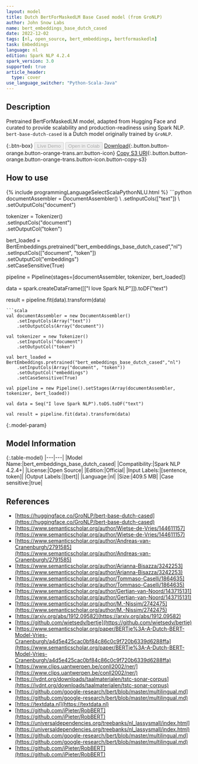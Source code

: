 ```yaml
---
layout: model
title: Dutch BertForMaskedLM Base Cased model (from GroNLP)
author: John Snow Labs
name: bert_embeddings_base_dutch_cased
date: 2022-12-02
tags: [nl, open_source, bert_embeddings, bertformaskedlm]
task: Embeddings
language: nl
edition: Spark NLP 4.2.4
spark_version: 3.0
supported: true
article_header:
  type: cover
use_language_switcher: "Python-Scala-Java"
---
```


## Description

Pretrained BertForMaskedLM model, adapted from Hugging Face and curated to provide scalability and production-readiness using Spark NLP. `bert-base-dutch-cased` is a Dutch model originally trained by `GroNLP`.

{:.btn-box}
<button class="button button-orange" disabled>Live Demo</button>
<button class="button button-orange" disabled>Open in Colab</button>
[Download](https://s3.amazonaws.com/auxdata.johnsnowlabs.com/public/models/bert_embeddings_base_dutch_cased_nl_4.2.4_3.0_1670016541889.zip){:.button.button-orange.button-orange-trans.arr.button-icon}
[Copy S3 URI](s3://auxdata.johnsnowlabs.com/public/models/bert_embeddings_base_dutch_cased_nl_4.2.4_3.0_1670016541889.zip){:.button.button-orange.button-orange-trans.button-icon.button-copy-s3}

## How to use



<div class="tabs-box" markdown="1">
{% include programmingLanguageSelectScalaPythonNLU.html %}
```python
documentAssembler = DocumentAssembler() \
    .setInputCols(["text"]) \
    .setOutputCols("document")

tokenizer = Tokenizer() \
    .setInputCols("document") \
    .setOutputCol("token")

bert_loaded = BertEmbeddings.pretrained("bert_embeddings_base_dutch_cased","nl") \
    .setInputCols(["document", "token"]) \
    .setOutputCol("embeddings") \
    .setCaseSensitive(True)
    
pipeline = Pipeline(stages=[documentAssembler, tokenizer, bert_loaded])

data = spark.createDataFrame([["I love Spark NLP"]]).toDF("text")

result = pipeline.fit(data).transform(data)
```
```scala
val documentAssembler = new DocumentAssembler() 
    .setInputCols(Array("text")) 
    .setOutputCols(Array("document"))
      
val tokenizer = new Tokenizer()
    .setInputCols("document")
    .setOutputCol("token")
 
val bert_loaded = BertEmbeddings.pretrained("bert_embeddings_base_dutch_cased","nl") 
    .setInputCols(Array("document", "token"))
    .setOutputCol("embeddings")
    .setCaseSensitive(True)    
   
val pipeline = new Pipeline().setStages(Array(documentAssembler, tokenizer, bert_loaded))

val data = Seq("I love Spark NLP").toDS.toDF("text")

val result = pipeline.fit(data).transform(data)
```
</div>

{:.model-param}
## Model Information

{:.table-model}
|---|---|
|Model Name:|bert_embeddings_base_dutch_cased|
|Compatibility:|Spark NLP 4.2.4+|
|License:|Open Source|
|Edition:|Official|
|Input Labels:|[sentence, token]|
|Output Labels:|[bert]|
|Language:|nl|
|Size:|409.5 MB|
|Case sensitive:|true|

## References

- [https://huggingface.co/GroNLP/bert-base-dutch-cased](https://huggingface.co/GroNLP/bert-base-dutch-cased)
- [https://www.semanticscholar.org/author/Wietse-de-Vries/144611157](https://www.semanticscholar.org/author/Wietse-de-Vries/144611157)
- [https://www.semanticscholar.org/author/Andreas-van-Cranenburgh/2791585](https://www.semanticscholar.org/author/Andreas-van-Cranenburgh/2791585)
- [https://www.semanticscholar.org/author/Arianna-Bisazza/3242253](https://www.semanticscholar.org/author/Arianna-Bisazza/3242253)
- [https://www.semanticscholar.org/author/Tommaso-Caselli/1864635](https://www.semanticscholar.org/author/Tommaso-Caselli/1864635)
- [https://www.semanticscholar.org/author/Gertjan-van-Noord/143715131](https://www.semanticscholar.org/author/Gertjan-van-Noord/143715131)
- [https://www.semanticscholar.org/author/M.-Nissim/2742475](https://www.semanticscholar.org/author/M.-Nissim/2742475)
- [https://arxiv.org/abs/1912.09582](https://arxiv.org/abs/1912.09582)
- [https://github.com/wietsedv/bertje](https://github.com/wietsedv/bertje)
- [https://www.semanticscholar.org/paper/BERTje%3A-A-Dutch-BERT-Model-Vries-Cranenburgh/a4d5e425cac0bf84c86c0c9f720b6339d6288ffa](https://www.semanticscholar.org/paper/BERTje%3A-A-Dutch-BERT-Model-Vries-Cranenburgh/a4d5e425cac0bf84c86c0c9f720b6339d6288ffa)
- [https://www.clips.uantwerpen.be/conll2002/ner/](https://www.clips.uantwerpen.be/conll2002/ner/)
- [https://ivdnt.org/downloads/taalmaterialen/tstc-sonar-corpus](https://ivdnt.org/downloads/taalmaterialen/tstc-sonar-corpus)
- [https://github.com/google-research/bert/blob/master/multilingual.md](https://github.com/google-research/bert/blob/master/multilingual.md)
- [https://textdata.nl](https://textdata.nl)
- [https://github.com/iPieter/RobBERT](https://github.com/iPieter/RobBERT)
- [https://universaldependencies.org/treebanks/nl_lassysmall/index.html](https://universaldependencies.org/treebanks/nl_lassysmall/index.html)
- [https://github.com/google-research/bert/blob/master/multilingual.md](https://github.com/google-research/bert/blob/master/multilingual.md)
- [https://github.com/iPieter/RobBERT](https://github.com/iPieter/RobBERT)